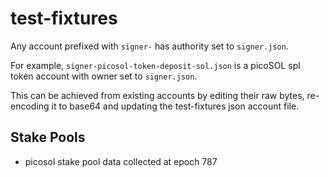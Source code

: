 # test-fixtures

Any account prefixed with `signer-` has authority set to `signer.json`.

For example, `signer-picosol-token-deposit-sol.json` is a picoSOL spl token account with owner set to `signer.json`.

This can be achieved from existing accounts by editing their raw bytes, re-encoding it to base64 and updating the test-fixtures json account file.

## Stake Pools

- picosol stake pool data collected at epoch 787
